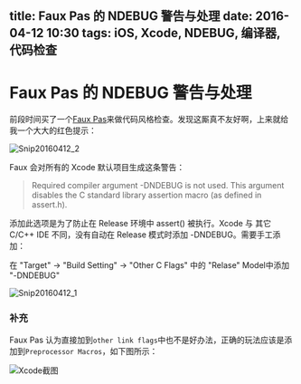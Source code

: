 title:  Faux Pas 的 NDEBUG 警告与处理
date: 2016-04-12 10:30
tags: iOS, Xcode, NDEBUG, 编译器, 代码检查
---

# Faux Pas 的 NDEBUG 警告与处理

前段时间买了一个[Faux Pas](http://fauxpasapp.com/)来做代码风格检查。发现这厮真不友好啊，上来就给我一个大大的红色提示：

![Snip20160412_2](http://fan-wu.com/images/1604/faux2.png)


Faux 会对所有的 Xcode 默认项目生成这条警告：
> Required compiler argument -DNDEBUG is not used. This argument disables the C standard library assertion macro (as defined in assert.h).

添加此选项是为了防止在 Release 环境中 assert() 被执行。Xcode 与 其它 C/C++ IDE 不同，没有自动在 Release 模式时添加 -DNDEBUG。需要手工添加：

在 "Target" -> "Build Setting" -> "Other C Flags" 中的 "Relase" Model中添加 "-DNDEBUG"

![Snip20160412_1](http://fan-wu.com/images/1604/faux1.png)


### 补充

Faux Pas 认为直接加到`other link flags`中也不是好办法，正确的玩法应该是添加到`Preprocessor Macros`，如下图所示：

![Xcode截图](http://fan-wu.com/images/1604/faux3.png)